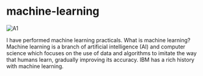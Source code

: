 # machine-learning

![A1](https://github.com/pooja111199/machine-learning/assets/144520738/faa32f37-6bdf-4f4c-a7b1-18471b330cac)



I have performed machine learning practicals.
What is machine learning? Machine learning is a branch of artificial intelligence (AI) and computer science which focuses on the use of data and algorithms to imitate the way that humans learn, gradually improving its accuracy. IBM has a rich history with machine learning.
